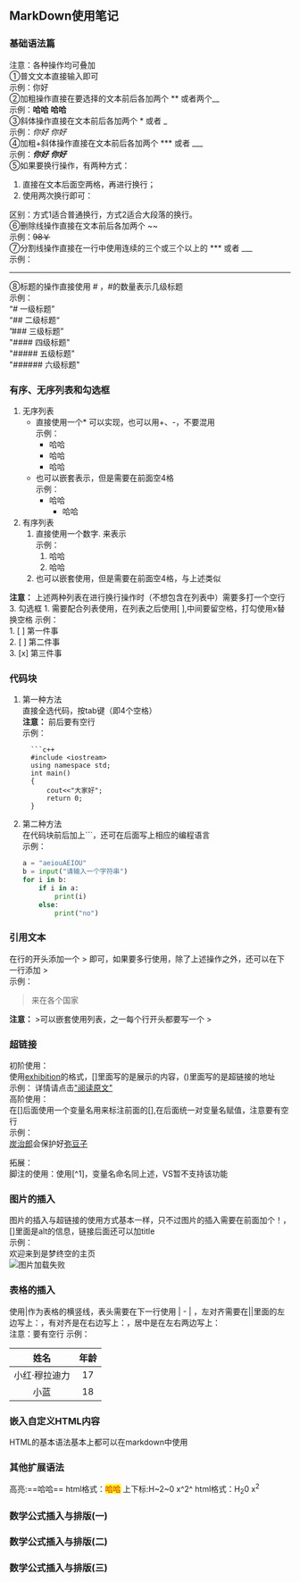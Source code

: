 ## MarkDown使用笔记
### 基础语法篇
注意：各种操作均可叠加  
①普文文本直接输入即可  
示例：你好  
②加粗操作直接在要选择的文本前后各加两个 ** 或者两个__  
示例：**哈哈**   __哈哈__  
③斜体操作直接在文本前后各加两个 * 或者 _  
示例：*你好*   _你好_  
④加粗+斜体操作直接在文本前后各加两个 *** 或者 ___   
示例：***你好*** ___你好___  
⑤如果要换行操作，有两种方式：  
1. 直接在文本后面空两格，再进行换行；  
2. 使用两次换行即可：  

区别：方式1适合普通换行，方式2适合大段落的换行。  
⑥删除线操作直接在文本前后各加两个 ~~  
示例：~~98￥~~  
⑦分割线操作直接在一行中使用连续的三个或三个以上的 *** 或者 ___  
示例：
***
⑧标题的操作直接使用 # ，#的数量表示几级标题  
示例：  
“# 一级标题”  
“## 二级标题“   
”### 三级标题”    
"#### 四级标题"  
"##### 五级标题"   
"###### 六级标题"  
### 有序、无序列表和勾选框  
1. 无序列表
    * 直接使用一个* 可以实现，也可以用+、-，不要混用  
    示例：
        * 哈哈  
        + 哈哈  
        - 哈哈
    * 也可以嵌套表示，但是需要在前面空4格  
    示例：  
        * 哈哈  
            * 哈哈
2. 有序列表
    1. 直接使用一个数字. 来表示  
    示例：  
        1. 哈哈  
        2. 哈哈
    2. 也可以嵌套使用，但是需要在前面空4格，与上述类似

**注意：** 上述两种列表在进行换行操作时（不想包含在列表中）需要多打一个空行
3. 勾选框
    1. 需要配合列表使用，在列表之后使用[ ],中间要留空格，打勾使用x替换空格
    示例：  
    1. [ ] 第一件事  
    2. [ ] 第二件事  
    3. [x] 第三件事
### 代码块
   1. 第一种方法  
       直接全选代码，按tab键（即4个空格）  
       **注意：** 前后要有空行  
       示例：

            ```c++
            #include <iostream>
            using namespace std;
            int main()
            { 
                cout<<"大家好";
                return 0; 
            }

   2. 第二种方法  
       在代码块前后加上```，还可在后面写上相应的编程语言  
       示例：

       ``` python 
       a = "aeiouAEIOU"
       b = input("请输入一个字符串")
       for i in b:
           if i in a:
               print(i)
           else:
               print("no")
       ```
      
### 引用文本  
在行的开头添加一个 > 即可，如果要多行使用，除了上述操作之外，还可以在下一行添加 >  
示例：
>来在各个国家

**注意：** >可以嵌套使用列表，之一每个行开头都要写一个 > 
### 超链接 
初阶使用：  
使用[exhibition](url)的格式，[]里面写的是展示的内容，()里面写的是超链接的地址  
示例：
详情请点击["阅读原文"](https://www.baidu.com)  
高阶使用：  
在[]后面使用一个变量名用来标注前面的[],在后面统一对变量名赋值，注意要有空行  
示例：  
[炭治郎][a]会保护好[弥豆子][b]  

[a]: https://c-ssl.duitang.com/uploads/item/202004/08/20200408095754_fqiic.jpg   
[b]: https://k.sinaimg.cn/n/sinakd10114/299/w776h1123/20200503/571a-isyparh4833170.jpg/w700d1q75cms.jpg  
拓展：  
脚注的使用：使用[^1]，变量名命名同上述，VS暂不支持该功能
### 图片的插入  
图片的插入与超链接的使用方式基本一样，只不过图片的插入需要在前面加个！，[]里面是alt的信息，链接后面还可以加title   
示例：  
欢迎来到是梦终空的主页  
![图片加载失败](https://img-baofun.zhhainiao.com/pcwallpaper_ugc_mobile/static/2842dbe8100d8eaea104384284db914b.png?x-oss-process=image%2fresize%2cm_lfit%2cw_640%2ch_1138)
### 表格的插入  
使用|作为表格的横竖线，表头需要在下一行使用 | - | ，左对齐需要在||里面的左边写上：，有对齐是在右边写上：，居中是在左右两边写上：  
注意：要有空行
示例：  

|   姓名    |  年龄   |
|:-------:|:-----:|
| 小红·穆拉迪力 |  17   |  
|   小蓝    |  18   |

### 嵌入自定义HTML内容  
HTML的基本语法基本上都可以在markdown中使用
### 其他扩展语法
高亮:==哈哈==  html格式：<mark style="color: red;">哈哈</mark>
上下标:H~2~0  x^2^ html格式：H<sub>2</sub>0 x<sup>2</sup>
### 数学公式插入与排版(一)
### 数学公式插入与排版(二) 
### 数学公式插入与排版(三)
